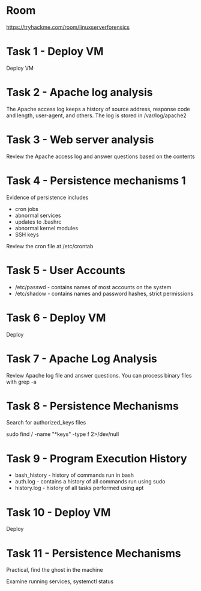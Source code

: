 # Room
https://tryhackme.com/room/linuxserverforensics

# Task 1 - Deploy VM
Deploy VM

# Task 2 - Apache log analysis
The Apache access log keeps a history of source address, response code and length, user-agent, and others.  The log is stored in /var/log/apache2

# Task 3 - Web server analysis
Review the Apache access log and answer questions based on the contents

# Task 4 - Persistence mechanisms 1
Evidence of persistence includes
* cron jobs
* abnormal services
* updates to .bashrc
* abnormal kernel modules
* SSH keys

Review the cron file at /etc/crontab

# Task 5 - User Accounts
* /etc/passwd - contains names of most accounts on the system
* /etc/shadow - contains names and password hashes, strict permissions

# Task 6 - Deploy VM
Deploy

# Task 7 - Apache Log Analysis
Review Apache log file and answer questions.  You can process binary files with grep -a

# Task 8 - Persistence Mechanisms
Search for authorized_keys files

sudo find / -name "*keys" -type f 2>/dev/null

# Task 9 - Program Execution History
* bash_history - history of commands run in bash
* auth.log - contains a history of all commands run using sudo
* history.log - history of all tasks performed using apt

# Task 10 - Deploy VM
Deploy

# Task 11 - Persistence Mechanisms
Practical, find the ghost in the machine

Examine running services, systemctl status